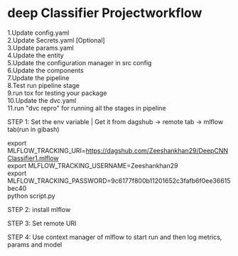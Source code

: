 # deep Classifier Projectworkflow



1.Update config.yaml    
2.Update Secrets.yaml [Optional]    
3.Update params.yaml    
4.Update the entity     
5.Update the configuration manager in src config    
6.Update the components     
7.Update the pipeline   
8.Test run pipeline stage   
9.run tox for testing your package  
10.Update the dvc.yaml      
11.run "dvc repro" for running all the stages in pipeline

STEP 1: Set the env variable | Get it from dagshub -> remote tab -> mlflow tab(run in gibash)

export MLFLOW_TRACKING_URI=https://dagshub.com/Zeeshankhan29/DeepCNNClassifier1.mlflow \
export MLFLOW_TRACKING_USERNAME=Zeeshankhan29 \
export MLFLOW_TRACKING_PASSWORD=9c6177f800b11201652c3fafb6f0ee36615bec40 \
python script.py

STEP 2: install mlflow

STEP 3: Set remote URI

STEP 4: Use context manager of mlflow to start run and then log metrics, params and model